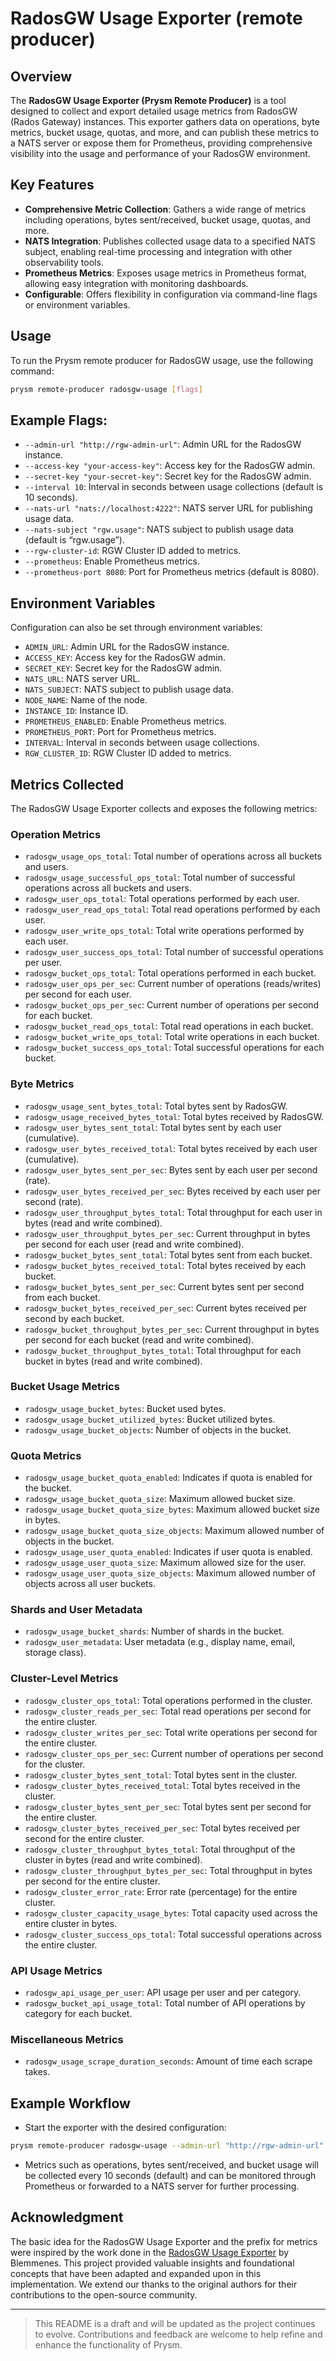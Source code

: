 # RadosGW Usage Exporter (remote producer)

## Overview

The **RadosGW Usage Exporter (Prysm Remote Producer)** is a tool designed to
collect and export detailed usage metrics from RadosGW (Rados Gateway)
instances. This exporter gathers data on operations, byte metrics, bucket usage,
quotas, and more, and can publish these metrics to a NATS server or expose them
for Prometheus, providing comprehensive visibility into the usage and
performance of your RadosGW environment.

## Key Features

- **Comprehensive Metric Collection**: Gathers a wide range of metrics including
  operations, bytes sent/received, bucket usage, quotas, and more.
- **NATS Integration**: Publishes collected usage data to a specified NATS
  subject, enabling real-time processing and integration with other
  observability tools.
- **Prometheus Metrics**: Exposes usage metrics in Prometheus format, allowing
  easy integration with monitoring dashboards.
- **Configurable**: Offers flexibility in configuration via command-line flags
  or environment variables.

## Usage

To run the Prysm remote producer for RadosGW usage, use the following command:

```bash
prysm remote-producer radosgw-usage [flags]
```

## Example Flags:

- `--admin-url "http://rgw-admin-url"`: Admin URL for the RadosGW instance.
- `--access-key "your-access-key"`: Access key for the RadosGW admin.
- `--secret-key "your-secret-key"`: Secret key for the RadosGW admin.
- `--interval 10`: Interval in seconds between usage collections (default is 10
  seconds).
- `--nats-url "nats://localhost:4222"`: NATS server URL for publishing usage
  data.
- `--nats-subject "rgw.usage"`: NATS subject to publish usage data (default is
  “rgw.usage”).
- `--rgw-cluster-id`: RGW Cluster ID added to metrics.
- `--prometheus`: Enable Prometheus metrics.
- `--prometheus-port 8080`: Port for Prometheus metrics (default is 8080).

## Environment Variables

Configuration can also be set through environment variables:

- `ADMIN_URL`: Admin URL for the RadosGW instance.
- `ACCESS_KEY`: Access key for the RadosGW admin.
- `SECRET_KEY`: Secret key for the RadosGW admin.
- `NATS_URL`: NATS server URL.
- `NATS_SUBJECT`: NATS subject to publish usage data.
- `NODE_NAME`: Name of the node.
- `INSTANCE_ID`: Instance ID.
- `PROMETHEUS_ENABLED`: Enable Prometheus metrics.
- `PROMETHEUS_PORT`: Port for Prometheus metrics.
- `INTERVAL`: Interval in seconds between usage collections.
- `RGW_CLUSTER_ID`: RGW Cluster ID added to metrics.

## Metrics Collected

The RadosGW Usage Exporter collects and exposes the following metrics:
### Operation Metrics

- `radosgw_usage_ops_total`: Total number of operations across all buckets and users.
- `radosgw_usage_successful_ops_total`: Total number of successful operations across all buckets and users.
- `radosgw_user_ops_total`: Total operations performed by each user.
- `radosgw_user_read_ops_total`: Total read operations performed by each user.
- `radosgw_user_write_ops_total`: Total write operations performed by each user.
- `radosgw_user_success_ops_total`: Total number of successful operations per user.
- `radosgw_bucket_ops_total`: Total operations performed in each bucket.
- `radosgw_user_ops_per_sec`: Current number of operations (reads/writes) per second for each user.
- `radosgw_bucket_ops_per_sec`: Current number of operations per second for each bucket.
- `radosgw_bucket_read_ops_total`: Total read operations in each bucket.
- `radosgw_bucket_write_ops_total`: Total write operations in each bucket.
- `radosgw_bucket_success_ops_total`: Total successful operations for each bucket.

### Byte Metrics

- `radosgw_usage_sent_bytes_total`: Total bytes sent by RadosGW.
- `radosgw_usage_received_bytes_total`: Total bytes received by RadosGW.
- `radosgw_user_bytes_sent_total`: Total bytes sent by each user (cumulative).
- `radosgw_user_bytes_received_total`: Total bytes received by each user (cumulative).
- `radosgw_user_bytes_sent_per_sec`: Bytes sent by each user per second (rate).
- `radosgw_user_bytes_received_per_sec`: Bytes received by each user per second (rate).
- `radosgw_user_throughput_bytes_total`: Total throughput for each user in bytes (read and write combined).
- `radosgw_user_throughput_bytes_per_sec`: Current throughput in bytes per second for each user (read and write combined).
- `radosgw_bucket_bytes_sent_total`: Total bytes sent from each bucket.
- `radosgw_bucket_bytes_received_total`: Total bytes received by each bucket.
- `radosgw_bucket_bytes_sent_per_sec`: Current bytes sent per second from each bucket.
- `radosgw_bucket_bytes_received_per_sec`: Current bytes received per second by each bucket.
- `radosgw_bucket_throughput_bytes_per_sec`: Current throughput in bytes per second for each bucket (read and write combined).
- `radosgw_bucket_throughput_bytes_total`: Total throughput for each bucket in bytes (read and write combined).

### Bucket Usage Metrics

- `radosgw_usage_bucket_bytes`: Bucket used bytes.
- `radosgw_usage_bucket_utilized_bytes`: Bucket utilized bytes.
- `radosgw_usage_bucket_objects`: Number of objects in the bucket.

### Quota Metrics

- `radosgw_usage_bucket_quota_enabled`: Indicates if quota is enabled for the bucket.
- `radosgw_usage_bucket_quota_size`: Maximum allowed bucket size.
- `radosgw_usage_bucket_quota_size_bytes`: Maximum allowed bucket size in bytes.
- `radosgw_usage_bucket_quota_size_objects`: Maximum allowed number of objects in the bucket.
- `radosgw_usage_user_quota_enabled`: Indicates if user quota is enabled.
- `radosgw_usage_user_quota_size`: Maximum allowed size for the user.
- `radosgw_usage_user_quota_size_objects`: Maximum allowed number of objects across all user buckets.

### Shards and User Metadata

- `radosgw_usage_bucket_shards`: Number of shards in the bucket.
- `radosgw_user_metadata`: User metadata (e.g., display name, email, storage class).

### Cluster-Level Metrics

- `radosgw_cluster_ops_total`: Total operations performed in the cluster.
- `radosgw_cluster_reads_per_sec`: Total read operations per second for the entire cluster.
- `radosgw_cluster_writes_per_sec`: Total write operations per second for the entire cluster.
- `radosgw_cluster_ops_per_sec`: Current number of operations per second for the cluster.
- `radosgw_cluster_bytes_sent_total`: Total bytes sent in the cluster.
- `radosgw_cluster_bytes_received_total`: Total bytes received in the cluster.
- `radosgw_cluster_bytes_sent_per_sec`: Total bytes sent per second for the entire cluster.
- `radosgw_cluster_bytes_received_per_sec`: Total bytes received per second for the entire cluster.
- `radosgw_cluster_throughput_bytes_total`: Total throughput of the cluster in bytes (read and write combined).
- `radosgw_cluster_throughput_bytes_per_sec`: Total throughput in bytes per second for the entire cluster.
- `radosgw_cluster_error_rate`: Error rate (percentage) for the entire cluster.
- `radosgw_cluster_capacity_usage_bytes`: Total capacity used across the entire cluster in bytes.
- `radosgw_cluster_success_ops_total`: Total successful operations across the entire cluster.

### API Usage Metrics

- `radosgw_api_usage_per_user`: API usage per user and per category.
- `radosgw_bucket_api_usage_total`: Total number of API operations by category for each bucket.

### Miscellaneous Metrics

- `radosgw_usage_scrape_duration_seconds`: Amount of time each scrape takes.

## Example Workflow

- Start the exporter with the desired configuration:

```bash
prysm remote-producer radosgw-usage --admin-url "http://rgw-admin-url" --access-key "your-access-key" --secret-key "your-secret-key" --nats-url "nats://localhost:4222" --prometheus --prometheus-port 8080
```

- Metrics such as operations, bytes sent/received, and bucket usage will be
  collected every 10 seconds (default) and can be monitored through Prometheus
  or forwarded to a NATS server for further processing.

## Acknowledgment

The basic idea for the RadosGW Usage Exporter and the prefix for metrics were
inspired by the work done in the
[RadosGW Usage Exporter](https://github.com/blemmenes/radosgw_usage_exporter) by
Blemmenes. This project provided valuable insights and foundational concepts
that have been adapted and expanded upon in this implementation. We extend our
thanks to the original authors for their contributions to the open-source
community.

---

> This README is a draft and will be updated as the project continues to evolve.
> Contributions and feedback are welcome to help refine and enhance the
> functionality of Prysm.
